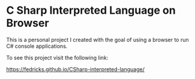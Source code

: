 # C Sharp Interpreted Language on Browser

This is a personal project I created with the goal of using a browser to run C# console applications.

To see this project visit the following link: 

https://fedricks.github.io/CSharp-interpreted-language/ 
